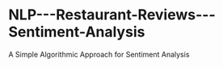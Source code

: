 # NLP---Restaurant-Reviews---Sentiment-Analysis
A Simple Algorithmic Approach  for Sentiment Analysis

